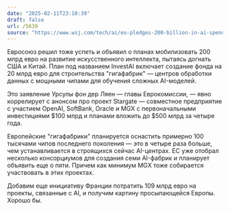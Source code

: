 ```yaml
---
date: "2025-02-11T23:10:39"
draft: false
url: /5639
source: "https://www.wsj.com/tech/ai/eu-pledges-200-billion-in-ai-spending-in-bid-to-catch-up-with-u-s-china-7bf82ab5?st=oZ8jEh&reflink=desktopwebshare_permalink"
---
```


Евросоюз решил тоже успеть и объявил о планах мобилизовать 200 млрд евро на развитие искусственного интеллекта, пытаясь догнать США и Китай. План под названием InvestAI включает создание фонда на 20 млрд евро для строительства "гигафабрик" — центров обработки данных с мощными чипами для обучения сложных AI-моделей.

Это заявление Урсулы фон дер Ляен — главы Еврокомиссии, — явно коррелирует с анонсом про проект Stargate — совместное предприятие с участием OpenAI, SoftBank, Oracle и MGX с первоначальными инвестициями $100 млрд и планами вложить до $500 млрд за четыре года.

Европейские "гигафабрики" планируется оснастить примерно 100 тысячами чипов последнего поколения — это в четыре раза больше, чем устанавливается в строящихся сейчас AI-центрах. ЕС уже отобрал несколько консорциумов для создания семи AI-фабрик и планирует объявить еще о пяти. Причем как минимум MGX тоже собирается участвовать в этих проектах. 

Добавим еще инициативу Франции потратить 109 млрд евро на проекты, связанные с AI, и получим картину просыпающейся Европы. Хорошо бы.